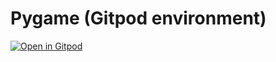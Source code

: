 # Pygame (Gitpod environment)

[![Open in Gitpod](https://gitpod.io/button/open-in-gitpod.svg)](https://gitpod.io/#https://github.com/boisgera/pygame-gitpod)
